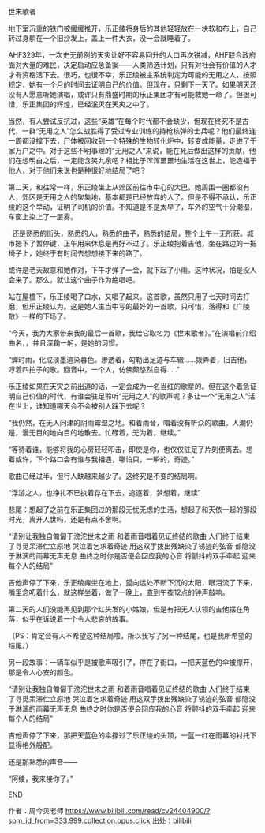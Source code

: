 世末歌者

地下室沉重的铁门被缓缓推开，乐正绫将身后的其他轻轻放在一块软和布上，自己转过身躺在一个旧沙发上，盖上一件大衣，没一会就睡着了。

AHF329年，一次史无前例的天灾让好不容易回升的人口再次锐减，AHF联合政府面对大量的难民，决定启动应急备案——人类筛选计划，只有对社会有价值的人才才有资格活下去。很巧，也很不幸，乐正绫被主系统判定为可能的无用之人，按照规定，她有一个月的时间去证明自己的价值。但现在，只剩下一天了。如果明天还没有人愿意听她演唱，或许只有鼎盛时期的乐正集团才有可能救她一命了。但很可惜，乐正集团的辉煌，已经泯灭在天灾之中了。

当然，有人尝试反抗过，这些“英雄”在每个时代都不会缺少，但现在终究不是古代，一群“无用之人”怎么战胜得了受过专业训练的持枪核弹的士兵呢？他们最终连一周都没撑下去，尸体被回收到一个特殊的生物转化炉中，转变成能量，走进了千家万户之中。对于这些不明事理的“无用之人”来说，能在死后做出这样的贡献，他们在想明白之后，一定能含笑九泉吧？相比于浑浑噩噩地生活在这世上，能造福于他人，对于他们来说也是种很好地结局了吧？

第二天，和往常一样，乐正绫坐上从郊区前往市中心的大巴。她周围一圈都没有人，郊区是无用之人的聚集地，基本都是已经放弃的人了。但是不得不承认，乐正绫的这个举动，证明了司机的价值。不知道是不是太早了，车外的空气十分潮湿，车窗上染上了一层雾。

  还是熟悉的街头，熟悉的人，熟悉的曲子，熟悉的结局，整个上午一无所获。城市摁下了暂停键，正午用来休息是再好不过了。乐正绫抱着吉他，坐在路边的一把椅子上，她终于有时间去想想接下来的路了。

或许是老天故意和她作对，下午才弹了一会，就下起了小雨。这种状况，怕是没人会来了。那么，就让这个曲子作为绝唱吧。

站在屋檐下，乐正绫喝了口水，又唱了起来。这首歌，虽然只用了七天时间去打磨，但乐正绫认为。这是她人生当中写的最好的一首歌，只可惜，落得和《广陵散》一样的下场了。

“今天，我为大家带来我的最后一首歌，我给它取名为《世末歌者》。”在演唱前介绍曲名，，并且深鞠一躬，是她的习惯。

“蝉时雨，化成淡墨渲染暮色。渗透着，勾勒出足迹与车辙......拨弄着，旧吉他，哼着四拍子的歌。回音中，一个人，仿佛颇悠然自得.....”

乐正绫如果在天灾之前出道的话，一定会成为一名当红的歌星的。但在这个着急证明自己价值的时代，有谁会驻足聆听“无用之人”的歌声呢？多让一个“无用之人”活在世上，谁知道哪天会不会被别人踩下去呢？

“我仍然，在无人问津的阴雨霉湿之地。和着雨音，唱着没有听众的歌曲。人潮仍是，漫无目的地向目的地散去。忙碌着，无为着，继续。”

“等待着谁，能够将我的心房轻轻叩击，即使是你，也仅仅驻足了片刻便离去。想着或许，下个路口会有谁与我相遇，哪怕只，一瞬的，奇迹。”

歌曲已经过半，但行人缺越来越少了。这终究是不变的结局啊。

“浮游之人，也挣扎不已执着存在下去，追逐着，梦想着，继续”

悲尾：想起了之前在乐正集团过的那段无忧无虑的生活，想起了和天依一起的那段时光，离开人世吗，还是有点不舍啊。

“请别让我独自匍匐于滂沱世末之雨
和着雨音唱着见证终结的歌曲
人们终于结束了寻觅呆滞伫立原地
哭泣着乞求着奇迹
用这双手拨出残缺染了锈迹的弦音
都隐没于淋漓的雨幕无声无息
曲终之时你是否便会回应我的心音
将颤抖的双手牵起
迎来每个人的结局”

吉他声停了下来，乐正绫瘫坐在地上，望向远处不断下沉的太阳，眼泪流了下来，嘴里念叨着什么，就这样坐着，做了一晚上，直到午夜12点的钟声敲响。

第二天的人们没能再见到那个红头发的小姑娘，但是有把无人认领的吉他摆在角落，似乎在诉说着一个令人悲哀的故事。

（PS：肯定会有人不希望这种结局啦，所以我写了另一种结尾，也是我所希望的结尾。）

另一段故事：一辆车似乎是被歌声吸引了，停在了街口，一把天蓝色的伞被撑开，那是令人心安的颜色。

“请别让我独自匍匐于滂沱世末之雨
和着雨音唱着见证终结的歌曲
人们终于结束了寻觅呆滞伫立原地
哭泣着乞求着奇迹
用这双手拨出残缺染了锈迹的弦音
都隐没于淋漓的雨幕无声无息
曲终之时你是否便会回应我的心音
将颤抖的双手牵起
迎来每个人的结局”

吉他声停了下来，那把天蓝色的伞撑过了乐正绫的头顶，一蓝一红在雨幕的衬托下显得格外般配。

还是那熟悉的声音——

“阿绫，我来接你了。”

END

 作者：周今贝老师 https://www.bilibili.com/read/cv24404900/?spm_id_from=333.999.collection.opus.click 出处：bilibili
